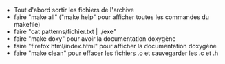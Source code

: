  - Tout d'abord sortir les fichiers de l'archive
 - faire "make all" 		("make help" pour afficher toutes les commandes du makefile)
 - faire "cat patterns/fichier.txt | ./exe"
 - faire "make doxy" pour avoir la documentation doxygène
 - faire "firefox html/index.html" pour afficher la documentation doxygène
 - faire "make clean" pour effacer les fichiers .o et sauvegarder les .c et .h 

